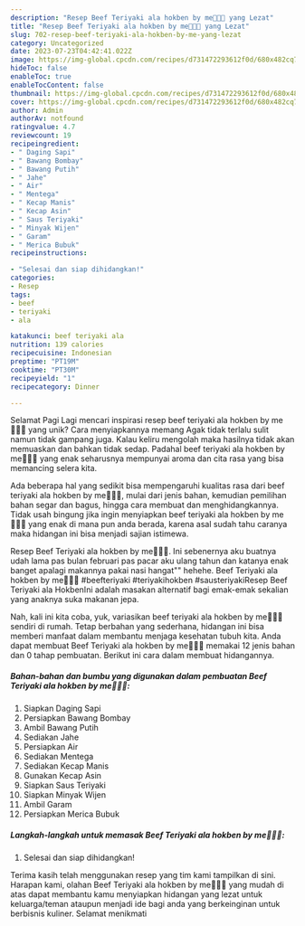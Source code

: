 ```yaml
---
description: "Resep Beef Teriyaki ala hokben by me👩🏻‍🍳 yang Lezat"
title: "Resep Beef Teriyaki ala hokben by me👩🏻‍🍳 yang Lezat"
slug: 702-resep-beef-teriyaki-ala-hokben-by-me-yang-lezat
category: Uncategorized
date: 2023-07-23T04:42:41.022Z
image: https://img-global.cpcdn.com/recipes/d731472293612f0d/680x482cq70/beef-teriyaki-ala-hokben-by-me-foto-resep-utama.jpg
hideToc: false
enableToc: true
enableTocContent: false
thumbnail: https://img-global.cpcdn.com/recipes/d731472293612f0d/680x482cq70/beef-teriyaki-ala-hokben-by-me-foto-resep-utama.jpg
cover: https://img-global.cpcdn.com/recipes/d731472293612f0d/680x482cq70/beef-teriyaki-ala-hokben-by-me-foto-resep-utama.jpg
author: Admin
authorAv: notfound
ratingvalue: 4.7
reviewcount: 19
recipeingredient:
- " Daging Sapi"
- " Bawang Bombay"
- " Bawang Putih"
- " Jahe"
- " Air"
- " Mentega"
- " Kecap Manis"
- " Kecap Asin"
- " Saus Teriyaki"
- " Minyak Wijen"
- " Garam"
- " Merica Bubuk"
recipeinstructions:

- "Selesai dan siap dihidangkan!"
categories:
- Resep
tags:
- beef
- teriyaki
- ala

katakunci: beef teriyaki ala 
nutrition: 139 calories
recipecuisine: Indonesian
preptime: "PT19M"
cooktime: "PT30M"
recipeyield: "1"
recipecategory: Dinner

---
```



Selamat Pagi Lagi mencari inspirasi resep beef teriyaki ala hokben by me👩🏻‍🍳 yang unik? Cara menyiapkannya memang Agak tidak terlalu sulit namun tidak gampang juga. Kalau keliru mengolah maka hasilnya tidak akan memuaskan dan bahkan tidak sedap. Padahal beef teriyaki ala hokben by me👩🏻‍🍳 yang enak seharusnya mempunyai aroma dan cita rasa yang bisa memancing selera kita.


Ada beberapa hal yang sedikit bisa mempengaruhi kualitas rasa dari beef teriyaki ala hokben by me👩🏻‍🍳, mulai dari jenis bahan, kemudian pemilihan bahan segar dan bagus, hingga cara membuat dan menghidangkannya. Tidak usah bingung jika ingin menyiapkan beef teriyaki ala hokben by me👩🏻‍🍳 yang enak di mana pun anda berada, karena asal sudah tahu caranya maka hidangan ini bisa menjadi sajian istimewa.

Resep Beef Teriyaki ala hokben by me👩🏻‍🍳. Ini sebenernya aku buatnya udah lama pas bulan februari pas pacar aku ulang tahun dan katanya enak banget apalagi makannya pakai nasi hangat&#34;&#34; hehehe. Beef Teriyaki ala hokben by me👩🏻‍🍳 #beefteriyaki #teriyakihokben #sausteriyakiResep Beef Teriyaki ala HokbenIni adalah masakan alternatif bagi emak-emak sekalian yang anaknya suka makanan jepa.


Nah, kali ini kita coba, yuk, variasikan beef teriyaki ala hokben by me👩🏻‍🍳 sendiri di rumah. Tetap berbahan yang sederhana, hidangan ini bisa memberi manfaat dalam membantu menjaga kesehatan tubuh kita. Anda dapat membuat Beef Teriyaki ala hokben by me👩🏻‍🍳 memakai 12 jenis bahan dan 0 tahap pembuatan. Berikut ini cara dalam membuat hidangannya.

<!--inarticleads1-->

##### Bahan-bahan dan bumbu yang digunakan dalam pembuatan Beef Teriyaki ala hokben by me👩🏻‍🍳:

1. Siapkan  Daging Sapi
1. Persiapkan  Bawang Bombay
1. Ambil  Bawang Putih
1. Sediakan  Jahe
1. Persiapkan  Air
1. Sediakan  Mentega
1. Sediakan  Kecap Manis
1. Gunakan  Kecap Asin
1. Siapkan  Saus Teriyaki
1. Siapkan  Minyak Wijen
1. Ambil  Garam
1. Persiapkan  Merica Bubuk




<!--inarticleads2-->

##### Langkah-langkah untuk memasak Beef Teriyaki ala hokben by me👩🏻‍🍳:


1. Selesai dan siap dihidangkan!



Terima kasih telah menggunakan resep yang tim kami tampilkan di sini. Harapan kami, olahan Beef Teriyaki ala hokben by me👩🏻‍🍳 yang mudah di atas dapat membantu kamu menyiapkan hidangan yang lezat untuk keluarga/teman ataupun menjadi ide bagi anda yang berkeinginan untuk berbisnis kuliner. Selamat menikmati
